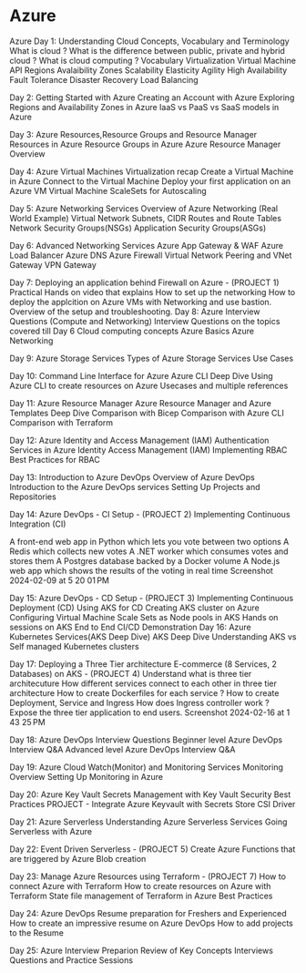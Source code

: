 # Azure
Azure
Day 1: Understanding Cloud Concepts, Vocabulary and Terminology
What is cloud ?
What is the difference between public, private and hybrid cloud ?
What is cloud computing ?
Vocabulary
Virtualization
Virtual Machine
API
Regions
Avalaibility Zones
Scalability
Elasticity
Agility
High Availability
Fault Tolerance
Disaster Recovery
Load Balancing

Day 2: Getting Started with Azure
Creating an Account with Azure
Exploring Regions and Availability Zones in Azure
IaaS vs PaaS vs SaaS models in Azure

Day 3: Azure Resources,Resource Groups and Resource Manager
Resources in Azure
Resource Groups in Azure
Azure Resource Manager Overview

Day 4: Azure Virtual Machines
Virtualization recap
Create a Virtual Machine in Azure
Connect to the Virtual Machine
Deploy your first application on an Azure VM
Virtual Machine ScaleSets for Autoscaling

Day 5: Azure Networking Services
Overview of Azure Networking (Real World Example)
Virtual Network
Subnets, CIDR
Routes and Route Tables
Network Security Groups(NSGs)
Application Security Groups(ASGs)

Day 6: Advanced Networking Services
Azure App Gateway & WAF
Azure Load Balancer
Azure DNS
Azure Firewall
Virtual Network Peering and VNet Gateway
VPN Gateway

Day 7: Deploying an application behind Firewall on Azure - (PROJECT 1)
Practical Hands on video that explains
How to set up the networking
How to deploy the applcition on Azure VMs with Networking and use bastion.
Overview of the setup and troubleshooting.
Day 8: Azure Interview Questions (Compute and Networking)
Interview Questions on the topics covered till Day 6
Cloud computing concepts
Azure Basics
Azure Networking

Day 9: Azure Storage Services
Types of Azure Storage Services
Use Cases

Day 10: Command Line Interface for Azure
Azure CLI Deep Dive
Using Azure CLI to create resources on Azure
Usecases and multiple references

Day 11: Azure Resource Manager
Azure Resource Manager and Azure Templates Deep Dive
Comparison with Bicep
Comparison with Azure CLI
Comparison with Terraform

Day 12: Azure Identity and Access Management (IAM)
Authentication Services in Azure
Identity Access Management (IAM)
Implementing RBAC
Best Practices for RBAC

Day 13: Introduction to Azure DevOps
Overview of Azure DevOps
Introduction to the Azure DevOps services
Setting Up Projects and Repositories

Day 14: Azure DevOps - CI Setup - (PROJECT 2)
Implementing Continuous Integration (CI)

A front-end web app in Python which lets you vote between two options
A Redis which collects new votes
A .NET worker which consumes votes and stores them
A Postgres database backed by a Docker volume
A Node.js web app which shows the results of the voting in real time
Screenshot 2024-02-09 at 5 20 01 PM

Day 15: Azure DevOps - CD Setup - (PROJECT 3)
Implementing Continuous Deployment (CD)
Using AKS for CD
Creating AKS cluster on Azure
Configuring Virtual Machine Scale Sets as Node pools in AKS
Hands on sessions on AKS
End to End CI/CD Demonstration
Day 16: Azure Kubernetes Services(AKS Deep Dive)
AKS Deep Dive
Understanding AKS vs Self managed Kubernetes clusters

Day 17: Deploying a Three Tier architecture E-commerce (8 Services, 2 Databases) on AKS - (PROJECT 4)
Understand what is three tier architecuture
How different services connect to each other in three tier architecture
How to create Dockerfiles for each service ?
How to create Deployment, Service and Ingress
How does Ingress controller work ?
Expose the three tier application to end users.
Screenshot 2024-02-16 at 1 43 25 PM

Day 18: Azure DevOps Interview Questions
Beginner level Azure DevOps Interview Q&A
Advanced level Azure DevOps Interview Q&A

Day 19: Azure Cloud Watch(Monitor) and Monitoring Services
Monitoring Overview
Setting Up Monitoring in Azure

Day 20: Azure Key Vault
Secrets Management with Key Vault
Security Best Practices
PROJECT - Integrate Azure Keyvault with Secrets Store CSI Driver

Day 21: Azure Serverless
Understanding Azure Serverless Services
Going Serverless with Azure

Day 22: Event Driven Serverless - (PROJECT 5)
Create Azure Functions that are triggered by Azure Blob creation

Day 23: Manage Azure Resources using Terraform - (PROJECT 7)
How to connect Azure with Terraform
How to create resources on Azure with Terraform
State file management of Terraform in Azure
Best Practices

Day 24: Azure DevOps Resume preparation for Freshers and Experienced
How to create an impressive resume on Azure DevOps
How to add projects to the Resume

Day 25: Azure Interview Preparion
Review of Key Concepts
Interviews Questions and Practice Sessions

